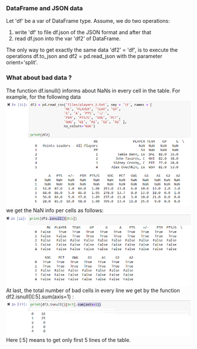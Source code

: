 ### DataFrame and JSON data

Let 'df' be a var of DataFrame type.
Assume, we do two operations:
1) write 'df' to file df.json of the JSON format
and after that
2) read df.json into the var 'df2' of DataFrame.

The only way to get exactly the same data  'df2' = 'df',
is to execute the operations  df.to_json and df2 = pd.read_json
with the parameter orient='split'.

### What about bad data ?
The function df.isnull() informs about NaNs in every cell in the table.
For example, for the following data 
![](df2_data.png) 
we get  the NaN info per cells as follows:
 ![](df2_isnull.png) 
At last, the total number of bad cells in every
line we get by the function df2.isnull()[:5].sum(axis=1) : 
![](df2_sum.png) 
Here [:5] means to get only first 5 lines of the table.

